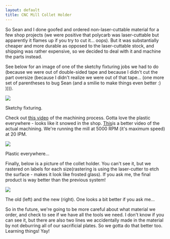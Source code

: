 ```yaml
---
layout: default
title: CNC Mill Collet Holder
---
```


So Sean and I done goofed and ordered non-laser-cuttable material for a few shop projects (we were positive that polycarb was laser-cuttable but apparently it flames up if you try to cut it... oops). But it was substantially cheaper and more durable as opposed to the laser-cuttable stock, and shipping was rather expensive, so we decided to deal with it and machine the parts instead.

See below for an image of one of the sketchy fixturing jobs we had to do (because we were out of double-sided tape and because I didn't cut the part oversize (because I didn't realize we were out of that tape... (one more set of parentheses to bug Sean (and a smilie to make things even better :) )))).

[![](https://docs.google.com/uc?id=0B0Jfms0twG8EanVqZkNZZGZGUlk&export=download)](https://docs.google.com/file/d/0B0Jfms0twG8EanVqZkNZZGZGUlk/edit?usp=drive_web)

Sketchy fixturing.

Check out [this video](https://drive.google.com/file/d/0B0Jfms0twG8ENHVfRnJuUlVON00/view?usp=sharing) of the machining process. Gotta love the plastic everywhere - looks like it snowed in the shop. [This](https://drive.google.com/file/d/0B6O1HmBYn-U8bWhIMlVGRzJ1NVk/edit?usp=sharing)is a better video of the actual machining. We're running the mill at 5000 RPM (it's maximum speed) at 20 IPM.

[![](https://docs.google.com/uc?id=0B0Jfms0twG8EZGdncWVHZlZNTU0&export=download)](https://docs.google.com/file/d/0B0Jfms0twG8EZGdncWVHZlZNTU0/edit?usp=drive_web)

Plastic everywhere...

Finally, below is a picture of the collet holder. You can't see it, but we rastered on labels for each size(rastering is using the laser-cutter to etch the surface - makes it look like frosted glass). If you ask me, the final product is way better than the previous system!

[![](https://docs.google.com/uc?id=0B0Jfms0twG8EOXJMWFBOUTA4Qkk&export=download)](https://docs.google.com/file/d/0B0Jfms0twG8EOXJMWFBOUTA4Qkk/edit?usp=drive_web)

The old (left) and the new (right). One looks a bit better if you ask me...

So in the future, we're going to be more careful about what material we order, and check to see if we have all the tools we need. I don't know if you can see it, but there are also two lines we accidentally made in the material by not deburring all of our sacrificial plates. So we gotta do that better too. Learning things! Yay!

